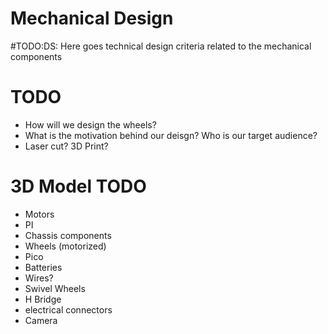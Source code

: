 # Mechanical Design
#TODO:DS: Here goes technical design criteria related to the mechanical components


# TODO
- How will we design the wheels?
- What is the motivation behind our deisgn? Who is our target audience?
- Laser cut? 3D Print?

# 3D Model TODO
- Motors
- PI
- Chassis components
- Wheels (motorized)
- Pico
- Batteries
- Wires?
- Swivel Wheels
- H Bridge
- electrical connectors
- Camera
